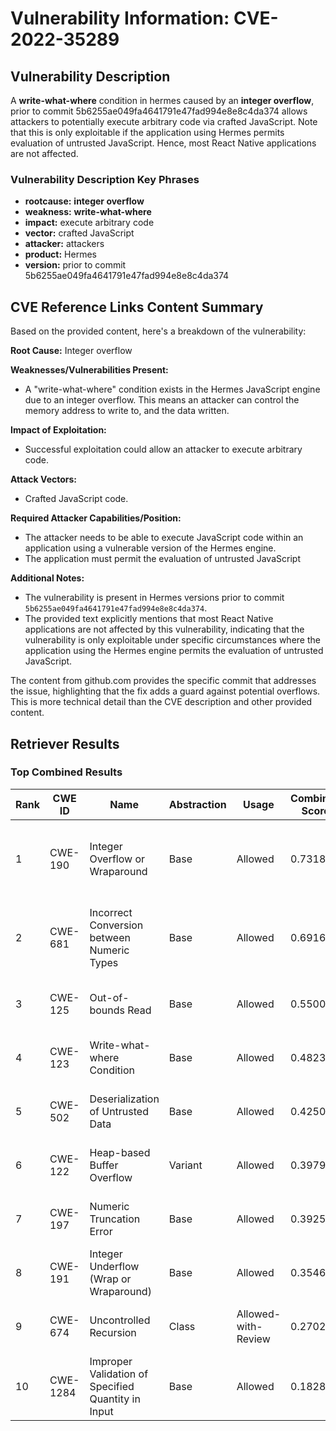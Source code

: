 # Vulnerability Information: CVE-2022-35289

## Vulnerability Description
A **write-what-where** condition in hermes caused by an **integer overflow**, prior to commit 5b6255ae049fa4641791e47fad994e8e8c4da374 allows attackers to potentially execute arbitrary code via crafted JavaScript. Note that this is only exploitable if the application using Hermes permits evaluation of untrusted JavaScript. Hence, most React Native applications are not affected.

### Vulnerability Description Key Phrases
- **rootcause:** **integer overflow**
- **weakness:** **write-what-where**
- **impact:** execute arbitrary code
- **vector:** crafted JavaScript
- **attacker:** attackers
- **product:** Hermes
- **version:** prior to commit 5b6255ae049fa4641791e47fad994e8e8c4da374

## CVE Reference Links Content Summary
Based on the provided content, here's a breakdown of the vulnerability:

**Root Cause:** Integer overflow

**Weaknesses/Vulnerabilities Present:**
*   A "write-what-where" condition exists in the Hermes JavaScript engine due to an integer overflow. This means an attacker can control the memory address to write to, and the data written.

**Impact of Exploitation:**
*   Successful exploitation could allow an attacker to execute arbitrary code.

**Attack Vectors:**
*   Crafted JavaScript code.

**Required Attacker Capabilities/Position:**
*   The attacker needs to be able to execute JavaScript code within an application using a vulnerable version of the Hermes engine.
*  The application must permit the evaluation of untrusted JavaScript

**Additional Notes:**
*   The vulnerability is present in Hermes versions prior to commit `5b6255ae049fa4641791e47fad994e8e8c4da374`.
*   The provided text explicitly mentions that most React Native applications are not affected by this vulnerability, indicating that the vulnerability is only exploitable under specific circumstances where the application using the Hermes engine permits the evaluation of untrusted JavaScript.

The content from github.com provides the specific commit that addresses the issue, highlighting that the fix adds a guard against potential overflows. This is more technical detail than the CVE description and other provided content.

## Retriever Results

### Top Combined Results

| Rank | CWE ID | Name | Abstraction | Usage | Combined Score | Retrievers | Individual Scores |
|------|--------|------|-------------|-------|---------------|------------|-------------------|
| 1 | CWE-190 | Integer Overflow or Wraparound | Base | Allowed | 0.7318 | dense, sparse, graph | dense: 0.513, sparse: 0.436, graph: 0.632 |
| 2 | CWE-681 | Incorrect Conversion between Numeric Types | Base | Allowed | 0.6916 | dense, sparse, graph | dense: 0.480, sparse: 0.336, graph: 0.725 |
| 3 | CWE-125 | Out-of-bounds Read | Base | Allowed | 0.5500 | sparse, graph | sparse: 0.336, graph: 1.000 |
| 4 | CWE-123 | Write-what-where Condition | Base | Allowed | 0.4823 | dense, sparse | dense: 0.559, sparse: 0.354 |
| 5 | CWE-502 | Deserialization of Untrusted Data | Base | Allowed | 0.4250 | dense, sparse | dense: 0.486, sparse: 0.318 |
| 6 | CWE-122 | Heap-based Buffer Overflow | Variant | Allowed | 0.3979 | dense, sparse | dense: 0.486, sparse: 0.328 |
| 7 | CWE-197 | Numeric Truncation Error | Base | Allowed | 0.3925 | sparse, graph | sparse: 0.200, graph: 0.777 |
| 8 | CWE-191 | Integer Underflow (Wrap or Wraparound) | Base | Allowed | 0.3546 | dense, sparse | dense: 0.484, sparse: 0.197 |
| 9 | CWE-674 | Uncontrolled Recursion | Class | Allowed-with-Review | 0.2702 | dense, sparse | dense: 0.507, sparse: 0.361 |
| 10 | CWE-1284 | Improper Validation of Specified Quantity in Input | Base | Allowed | 0.1828 | sparse | sparse: 0.320 |

